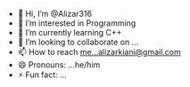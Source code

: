 - 👋 Hi, I’m @Alizar316
- 👀 I’m interested in Programming 
- 🌱 I’m currently learning C++
- 💞️ I’m looking to collaborate on ...
- 📫 How to reach me...alizarkiani@gmail.com 
- 😄 Pronouns: ...he/him
- ⚡ Fun fact: ...

<!---
Alizar316/Alizar316 is a ✨ special ✨ repository because its `README.md` (this file) appears on your GitHub profile.
You can click the Preview link to take a look at your changes.
--->
